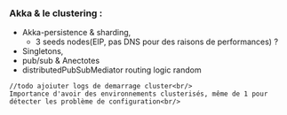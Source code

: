 ### Akka & le clustering : 

* Akka-persistence & sharding,
    * 3 seeds nodes(EIP, pas DNS pour des raisons de performances) ?
* Singletons,
* pub/sub & Anectotes
* distributedPubSubMediator routing logic random


<aside class="notes">

    //todo ajoiuter logs de demarrage cluster<br/>
    Importance d'avoir des environnements clusterisés, même de 1 pour détecter les problème de configuration<br/>
</aside>